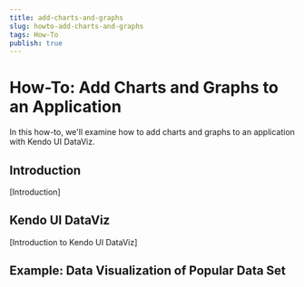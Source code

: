 ```yaml
---
title: add-charts-and-graphs
slug: howto-add-charts-and-graphs
tags: How-To
publish: true
---
```


# How-To: Add Charts and Graphs to an Application

In this how-to, we'll examine how to add charts and graphs to an application with Kendo UI DataViz.

## Introduction

[Introduction]

## Kendo UI DataViz

[Introduction to Kendo UI DataViz]

## Example: Data Visualization of Popular Data Set